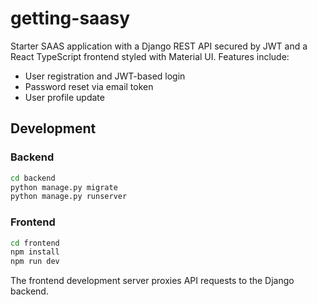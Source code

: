 # getting-saasy

Starter SAAS application with a Django REST API secured by JWT and a React
TypeScript frontend styled with Material UI. Features include:

* User registration and JWT-based login
* Password reset via email token
* User profile update

## Development

### Backend

```bash
cd backend
python manage.py migrate
python manage.py runserver
```

### Frontend

```bash
cd frontend
npm install
npm run dev
```

The frontend development server proxies API requests to the Django backend.
